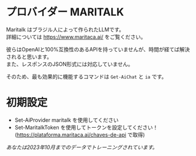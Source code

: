 ﻿# プロバイダー MARITALK

Maritalk はブラジル人によって作られたLLMです。  
詳細については https://www.maritaca.ai/ をご覧ください。

彼らはOpenAIと100%互換性のあるAPIを持っていませんが、時間が経てば解決されると思います。  
また、レスポンスのJSON形式には対応していません。  

そのため、最も効果的に機能するコマンドは `Get-AiChat` と `ia` です。  


# 初期設定 

* Set-AiProvider maritalk を使用してください
* Set-MaritalkToken を使用してトークンを設定してください！ (https://plataforma.maritaca.ai/chaves-de-api で取得)


_あなたは2023年10月までのデータでトレーニングされています。_
